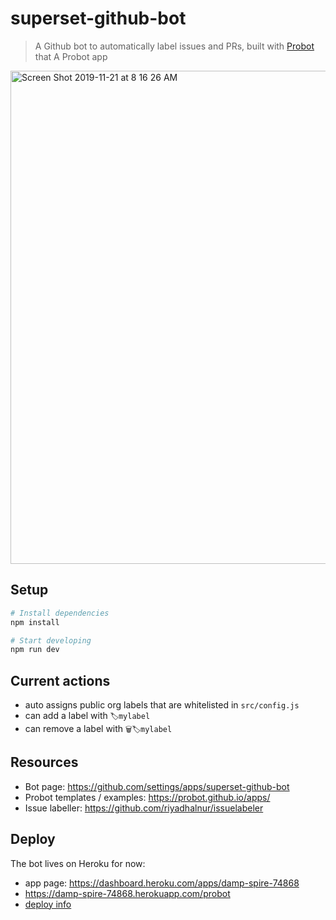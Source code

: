 # superset-github-bot

> A Github bot to automatically label issues and PRs, built with [Probot](https://github.com/probot/probot) that A Probot app
<img width="789" alt="Screen Shot 2019-11-21 at 8 16 26 AM" src="https://user-images.githubusercontent.com/487433/69356176-e0a70c00-0c37-11ea-8505-4860c3c3e4b3.png">


## Setup

```sh
# Install dependencies
npm install

# Start developing 
npm run dev
```

## Current actions
* auto assigns public org labels that are whitelisted in `src/config.js`
* can add a label with `🏷mylabel`
* can remove a label with `🗑🏷mylabel`

## Resources
* Bot page: https://github.com/settings/apps/superset-github-bot
* Probot templates / examples: https://probot.github.io/apps/
* Issue labeller: https://github.com/riyadhalnur/issuelabeler

## Deploy

The bot lives on Heroku for now:
* app page: https://dashboard.heroku.com/apps/damp-spire-74868
* https://damp-spire-74868.herokuapp.com/probot
* [deploy info](https://probot.github.io/docs/deployment/)
